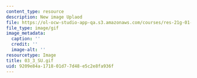 ```yaml
---
content_type: resource
description: New image Uplaod
file: https://ol-ocw-studio-app-qa.s3.amazonaws.com/courses/res-21g-01-kana-spring-2010/9209e84a171801d77d48e5c2e8fa936f_03_3_SU.gif
file_type: image/gif
image_metadata:
  caption: ''
  credit: ''
  image-alt: ''
resourcetype: Image
title: 03_3_SU.gif
uid: 9209e84a-1718-01d7-7d48-e5c2e8fa936f
---
```

